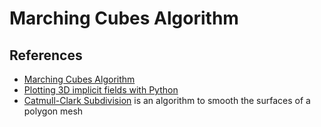 # Marching Cubes Algorithm
## References
- [Marching Cubes Algorithm](http://paulbourke.net/geometry/polygonise/)
- [Plotting 3D implicit fields with Python](https://stackoverflow.com/questions/29054828/is-it-possible-to-plot-implicit-3d-equation-using-sympy)
- [Catmull-Clark Subdivision](https://en.wikipedia.org/wiki/Catmull–Clark_subdivision_surface) is an algorithm to smooth the surfaces of a polygon mesh